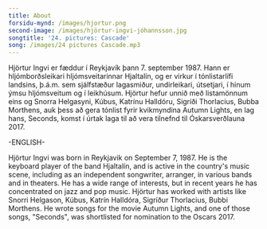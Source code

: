 ```yaml
---
title: About
forsidu-mynd: /images/hjortur.png
second-image: /images/hjörtur-ingvi-jóhannsson.jpg
songtitle: '24. pictures: Cascade'
song: /images/24 pictures Cascade.mp3
---
```

Hjörtur Ingvi er fæddur í Reykjavík þann 7. september 1987. Hann er hljómborðsleikari hljómsveitarinnar Hjaltalín, og er virkur í tónlistarlífi landsins, þ.á.m. sem sjálfstæður lagasmiður, undirleikari, útsetjari, í hinum ýmsu hljómsveitum og í leikhúsum. Hjörtur hefur unnið með listamönnum eins og Snorra Helgasyni, Kúbus, Katrínu Halldóru, Sigríði Thorlacius, Bubba Morthens, auk þess að gera tónlist fyrir kvikmyndina Autumn Lights, en lag hans, Seconds, komst í úrtak laga til að vera tilnefnd til Óskarsverðlauna 2017.

\-ENGLISH-

Hjörtur Ingvi was born in Reykjavik on September 7, 1987. He is the keyboard player of the band Hjaltalín, and is active in the country's music scene, including as an independent songwriter, arranger, in various bands and in theaters. He has a wide range of interests, but in recent years he has concentrated on jazz and pop music. Hjörtur has worked with artists like Snorri Helgason, Kúbus, Katrín Halldóra, Sigríður Thorlacius, Bubbi Morthens. He wrote songs for the movie Autumn Lights, and one of those songs, "Seconds", was shortlisted for nomination to the Oscars 2017.
